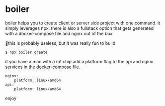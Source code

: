 # boiler

boiler helps you to create client or server side project with one command. it simply leverages npx. there is also a fullstack option that gets generated with a docker-compose file and nginx out of the box.

🤘this is probably useless, but it was really fun to build

<!-- do this -->

```
$ npx boiler create
```

<!-- note -->

if you have a mac with a m1 chip add a platform flag to the api and nginx services in the docker-compose file.

```
nginx:
    platform: linux/amd64
api:
    platform: linux/amd64
```

enjoy
